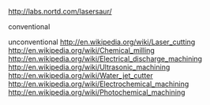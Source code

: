 http://labs.nortd.com/lasersaur/




conventional


unconventional
http://en.wikipedia.org/wiki/Laser_cutting
http://en.wikipedia.org/wiki/Chemical_milling
http://en.wikipedia.org/wiki/Electrical_discharge_machining
http://en.wikipedia.org/wiki/Ultrasonic_machining
http://en.wikipedia.org/wiki/Water_jet_cutter
http://en.wikipedia.org/wiki/Electrochemical_machining
http://en.wikipedia.org/wiki/Photochemical_machining
